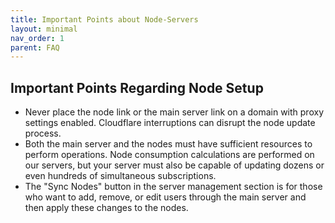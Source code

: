 ```yaml
---
title: Important Points about Node-Servers
layout: minimal
nav_order: 1
parent: FAQ
---
```


<head>
    <meta charset="utf-8">
    <link rel="stylesheet" href="https://b3h1z.github.io/HidyBot-Docs/assets/css/en-style.css">
</head>
<div>
<h2>Important Points Regarding Node Setup</h2>
<ul>
    <li>Never place the node link or the main server link on a domain with proxy settings enabled. Cloudflare interruptions can disrupt the node update process.</li>
    <li>Both the main server and the nodes must have sufficient resources to perform operations. Node consumption calculations are performed on our servers, but your server must also be capable of updating dozens or even hundreds of simultaneous subscriptions.</li>
    <li>The "Sync Nodes" button in the server management section is for those who want to add, remove, or edit users through the main server and then apply these changes to the nodes.</li>
</ul>
</div>